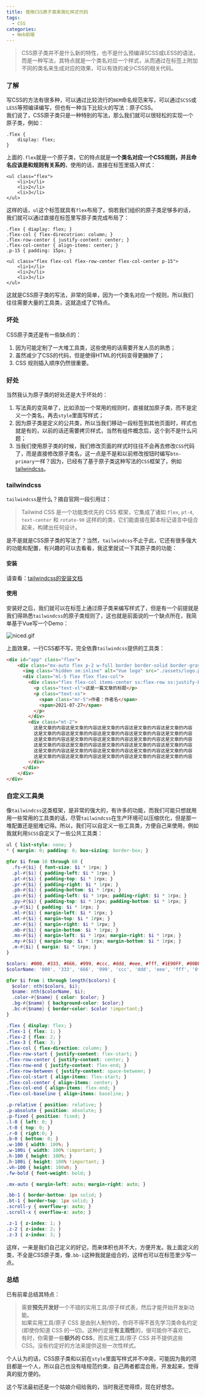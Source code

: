 ```yaml
---
title: 使用CSS原子类来简化样式代码
tags:
  - CSS
categories:
  - Web前端
---
```


> CSS原子类并不是什么新的特性，也不是什么预编译SCSS或LESS的语法，而是一种写法，其特点就是一个类名对应一个样式，从而通过在标签上附加不同的类名来生成对应的效果，可以有效的减少CSS的相关代码。

### 了解
写CSS的方法有很多种，可以通过比较流行的`BEM`命名规范来写，可以通过`SCSS`或`LESS`等预编译编写，但也有一种当下比较火的写法：原子CSS。  
我们说了，CSS原子类只是一种特别的写法，那么我们就可以很轻松的实现一个原子类，例如：

```
.flex {
    display: flex;
}
```

上面的`.flex`就是一个原子类，它的特点就是**一个类名对应一个CSS规则，并且命名应该是和规则有关系的**，使用的话，直接在标签里插入样式：

```
<ul class="flex">
    <li>1</li>
    <li>2</li>
    <li>3</li>
</ul>
```

这样的话，`ul`这个标签就具有`flex`布局了。倘若我们组织的原子类足够多的话，我们就可以通过直接在标签里写原子类完成布局了：

```
.flex { diaplay: flex; }
.flex-col { flex-direcotrion: column; }
.flex-row-center { justify-content: center; }
.flex-col-center { align-items: center; }
.p-15 { padding: 15px; }
```

```
<ul class="flex flex-col flex-row-center flex-col-center p-15">
    <li>1</li>
    <li>2</li>
    <li>3</li>
</ul>
```
这就是CSS原子类的写法，非常的简单，因为一个类名对应一个规则，所以我们往往需要大量的工具类，这就造成了它特点。

### 坏处

CSS原子类还是有一些缺点的：

1.  因为可能定制了一大堆工具类，这些使用的话需要开发人员的熟悉；
2.  虽然减少了CSS的代码，但是使得HTML的代码变得更臃肿了；
3.  CSS 规则插入顺序仍然很重要。

### 好处

当然我认为原子类的好处还是大于坏处的：

1.  写法真的变简单了，比如添加一个常用的规则时，直接就加原子类，而不是定义一个类名，再去`style`里面写样式；
2.  因为原子类是定义的公共类，所以当我们移动一段标签到其他页面时，样式也就是有的，以前的话还需要拷贝样式，当然有组件概念后，这个到不是什么问题；
3.  当我们使用原子类的时候，我们修改页面的样式时往往不会再去修改`CSS`代码了，而是直接修改原子类名，这一点是不是和以前修改按钮时编写`btn-primary`一样？因为，已经有了基于原子类这种写法的`CSS`框架了，例如[tailwindcss](https://www.tailwindcss.cn/)。

### tailwindcss

`tailwindcss`是什么？摘自官网一段引用过：

> Tailwind CSS 是一个功能类优先的 CSS 框架，它集成了诸如 `flex`, `pt-4`, `text-center` 和 `rotate-90` 这样的的类，它们能直接在脚本标记语言中组合起来，构建出任何设计。

是不是就是CSS原子类的写法了？当然，`tailwindcss`不止于此，它还有很多强大的功能和配置，有兴趣的可以去看看，我这里就试一下其原子类的功能：

#### 安装

请查看：[tailwindcss的安装文档](https://www.tailwindcss.cn/docs/installation)

#### 使用

安装好之后，我们就可以在标签上通过原子类来编写样式了，但是有一个前提就是我们得熟悉`tailwindcss`的原子类规则了，这也就是前面说的一个缺点所在，我简单基于Vue写一个Demo：

![niced.gif](https://p6-juejin.byteimg.com/tos-cn-i-k3u1fbpfcp/d4525ad5bcd64fe4bb6be6e97f115606~tplv-k3u1fbpfcp-watermark.image)

上面效果，一行CSS都不写，完全依靠`tailwindcss`提供的工具类：
```html
<div id="app" class="flex">
    <div class="mx-auto flex p-2 w-full border border-solid border-gray-500 rounded">
      <img class="hidden sm:inline" alt="Vue logo" src="./assets/logo.png">
      <div class="ml-5 flex flex flex-col">
        <div class="flex flex-col items-center ss:flex-row ss:justify-between ss:items-baseline">
          <p class="text-xl">这是一篇文章的标题</p>
          <p class="text-xs">
            <span class="mr-5">作者：作者名</span>
            <span>2021-07-27</span>
          </p>
        </div>
        <div class="mt-2">
          这是文章的内容这是文章的内容这是文章的内容这是文章的内容这是文章的内容
          这是文章的内容这是文章的内容这是文章的内容这是文章的内容这是文章的内容
          这是文章的内容这是文章的内容这是文章的内容这是文章的内容这是文章的内容
          这是文章的内容这是文章的内容这是文章的内容这是文章的内容这是文章的内容
          这是文章的内容这是文章的内容这是文章的内容这是文章的内容这是文章的内容
          这是文章的内容这是文章的内容这是文章的内容这是文章的内容这是文章的内容
        </div>
      </div>
    </div>
</div>
```
### 自定义工具类
像`tailwindcss`这类框架，是非常的强大的，有许多的功能，而我们可能只想就用用一些常用的工具类的话，尽管`tailwindcss`在生产环境可以压缩优化，但是那一堆配置还是挺难记得。所以，我们可以自定义一些工具类，方便自己来使用，例如我就利用`SCSS`自定义了一些公共工具类：
```scss
ul { list-style: none; }
* { margin: 0; padding: 0; box-sizing: border-box; }

@for $i from 10 through 60 {
  .fs-#{$i} { font-size: $i * 1rpx; }
  .pl-#{$i} { padding-left: $i * 1rpx; }
  .pt-#{$i} { padding-top: $i * 1rpx; }
  .pr-#{$i} { padding-right: $i * 1rpx; }
  .pb-#{$i} { padding-bottom: $i * 1rpx; }
  .px-#{$i} { padding-left: $i * 1rpx; padding-right: $i * 1rpx; }
  .py-#{$i} { padding-top: $i * 1rpx; padding-bottom: $i * 1rpx; }
  .p-#{$i} { padding: $i * 1rpx; }
  .ml-#{$i} { margin-left: $i * 1rpx; }
  .mt-#{$i} { margin-top: $i * 1rpx; }
  .mr-#{$i} { margin-right: $i * 1rpx; }
  .mb-#{$i} { margin-bottom: $i * 1rpx; }
  .mx-#{$i} { margin-left: $i * 1rpx; margin-right: $i * 1rpx; }
  .my-#{$i} { margin-top: $i * 1rpx; margin-bottom: $i * 1rpx; }
  .m-#{$i} { margin: $i * 1rpx; }
}

$colors: #000, #333, #666, #999, #ccc, #ddd, #eee, #fff, #1E90FF, #00BFFF	;
$colorName: '000', '333', '666', '999', 'ccc', 'ddd', 'eee', 'fff', '0ff', 'bff';

@for $i from 1 through length($colors) {
  $color: nth($colors, $i);
  $name: nth($colorName, $i);
  .color-#{$name} { color: $color; }
  .bg-#{$name} { background-color: $color;}
  .bc-#{$name} { border-color: $color !important;}
}

.flex { display: flex; }
.flex-1 { flex: 1; }
.flex-2 { flex: 2; }
.flex-3 { flex: 3; }
.flex-col { flex-direction: column; }
.flex-row-start { justify-content: flex-start; }
.flex-row-center { justify-content: center; }
.flex-row-end { justify-content: flex-end; }
.flex-row-between { justify-content: space-between; }
.flex-col-start { align-items: flex-start; }
.flex-col-center { align-items: center; }
.flex-col-end { align-items: flex-end; }
.flex-col-baseline { align-items: baseline; }

.p-relative { position: relative; }
.p-absolute { position: absolute; }
.p-fixed { position: fixed; }
.l-0 { left: 0; }
.t-0 { top: 0; }
.r-0 { right:0; }
.b-0 { bottom: 0; }
.w-100 { width: 100%; }
.w-100i { width: 100% !important; }
.h-100 { height: 100%; }
.h-100i { height: 100% !important; }
.vh-100 { height: 100vh; }
.fw-bold { font-weight: bold; }

.mx-auto { margin-left: auto; margin-right: auto; }

.bb-1 { border-bottom: 1px solid; }
.bt-1 { border-top: 1px solid; }
.scroll-y { overflow-y: auto; }
.scroll-x { overflow-x: auto; }

.z-1 { z-index: 1; }
.z-2 { z-index: 2; }
.z-3 { z-index: 3; }
```
这样，一来是我们自己定义的好记，而来体积也并不大，方便开发。我上面定义的类，不全是CSS原子类，像`.bb-1`这种我就是组合的，这样也可以在标签里少写一点。

### 总结

已有前辈总结其特点：

> 需要**预先开发好**一个不错的实用工具/原子样式表，然后才能开始开发新功能。  
>如果实用工具/原子 CSS 是由别人制作的，你将不得不首先学习类命名约定(即使你知道 CSS 的一切)。这种约定是**有主观性**的，很可能你不喜欢它。  
>有时，你需要一些**额外的 CSS**，而实用工具/原子 CSS 并不提供这些 CSS。没有约定好的方法来提供这些一次性样式。

个人认为的话，CSS原子类和以前在`style`里面写样式并不冲突，可能因为我的项目都是一个人，所以自己也没有啥规范约束，自己两者都混合用，开发起来，觉得真的挺方便的。  

这个写法最初还是一个姑娘介绍给我的，当时我还觉得烦，现在好想念。